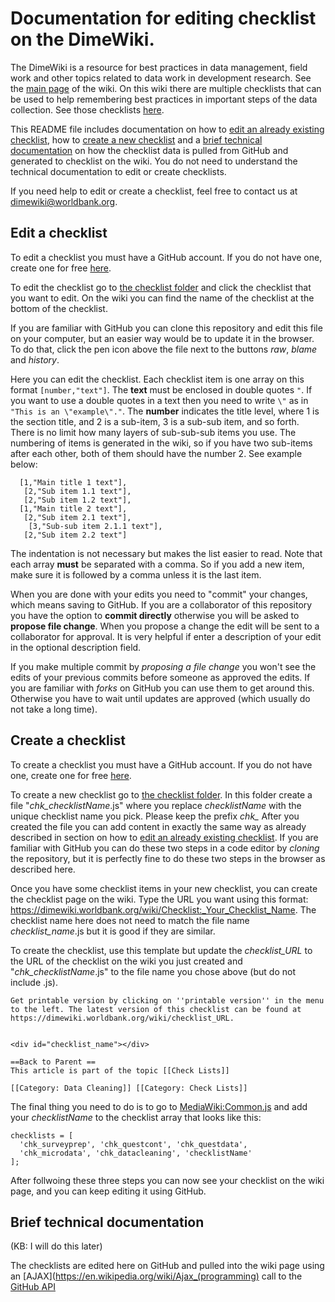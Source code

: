 # Documentation for editing checklist on the DimeWiki.

The DimeWiki is a resource for best practices in data management, field work and other topics related to data work in development research. See the [main page](https://dimewiki.worldbank.org/wiki/Main_Page) of the wiki. On this wiki there are multiple checklists that can be used to help remembering best practices in important steps of the data collection. See those checklists [here](https://dimewiki.worldbank.org/wiki/Check_Lists).

This README file includes documentation on how to [edit an already existing checklist](#edit-a-checklist), how to [create a new checklist](#create-a-checklist) and a [brief technical documentation](#brief-technical-documentation) on how the checklist data is pulled from GitHub and generated to checklist on the wiki. You do not need to understand the technical documentation to edit or create checklists.

If you need help to edit or create a checklist, feel free to contact us at dimewiki@worldbank.org.

## Edit a checklist
To edit a checklist you must have a GitHub account. If you do not have one, create one for free [here](https://github.com/join).

To edit the checklist go to [the checklist folder](https://github.com/worldbank/DIMEwiki/tree/master/Topics/Checklists/checklists) and click the checklist that you want to edit. On the wiki you can find the name of the checklist at the bottom of the checklist.

If you are familiar with GitHub you can clone this repository and edit this file on your computer, but an easier way would be to update it in the browser. To do that, click the pen icon above the file next to the buttons _raw_, _blame_ and _history_.

Here you can edit the checklist. Each checklist item is one array on this format `[number,"text"]`. The **text** must be enclosed in double quotes `"`. If you want to use a double quotes in a text then you need to write `\"` as in `"This is an \"example\"."`. The **number** indicates the title level, where 1 is the section title, and 2 is a sub-item, 3 is a sub-sub item, and so forth. There is no limit how many layers of sub-sub-sub items you use. The numbering of items is generated in the wiki, so if you have two sub-items after each other, both of them should have the number 2. See example below:

```
  [1,"Main title 1 text"],
   [2,"Sub item 1.1 text"],
   [2,"Sub item 1.2 text"],
  [1,"Main title 2 text"],
   [2,"Sub item 2.1 text"],
    [3,"Sub-sub item 2.1.1 text"],
   [2,"Sub item 2.2 text"]
```

The indentation is not necessary but makes the list easier to read. Note that each array **must** be separated with a comma. So if you add a new item, make sure it is followed by a comma unless it is the last item.

When you are done with your edits you need to "commit" your changes, which means saving to GitHub. If you are a collaborator of this repository you have the option to **commit directly** otherwise you will be asked to **propose file change**. When you propose a change the edit will be sent to a collaborator for approval. It is very helpful if enter a description of your edit in the optional description field.

If you make multiple commit by *proposing a file change* you won't see the edits of your previous commits before someone as approved the edits. If you are familiar with *forks* on GitHub you can use them to get around this. Otherwise you have to wait until updates are approved (which usually do not take a long time).

## Create a checklist
To create a checklist you must have a GitHub account. If you do not have one, create one for free [here](https://github.com/join).

To create a new checklist go to [the checklist folder](https://github.com/worldbank/DIMEwiki/tree/master/Topics/Checklists/checklists). In this folder create a file "*chk_checklistName*.js" where you replace *checklistName* with the unique checklist name you pick. Please keep the prefix *chk_* After you created the file you can add content in exactly the same way as already described in section on how to [edit an already existing checklist](#edit-a-checklist). If you are familiar with GitHub you can do these two steps in a code editor by *cloning* the repository, but it is perfectly fine to do these two steps in the browser as described here.

Once you have some checklist items in your new checklist, you can create the checklist page on the wiki. Type the URL you want using this format: https://dimewiki.worldbank.org/wiki/Checklist:_Your_Checklist_Name. The checklist name here does not need to match the file name *checklist_name*.js but it is good if they are similar.

To create the checklist, use this template but update the *checklist_URL* to the URL of the checklist on the wiki you just created and "*chk_checklistName*.js" to the file name you chose above (but do not include .js).

```
Get printable version by clicking on ''printable version'' in the menu to the left. The latest version of this checklist can be found at https://dimewiki.worldbank.org/wiki/checklist_URL.


<div id="checklist_name"></div>

==Back to Parent ==
This article is part of the topic [[Check Lists]]

[[Category: Data Cleaning]] [[Category: Check Lists]]

```

The final thing you need to do is to go to [MediaWiki:Common.js](https://dimewiki.worldbank.org/wiki/MediaWiki:Common.js) and add your *checklistName* to the checklist array that looks like this:

```
checklists = [
  'chk_surveyprep', 'chk_questcont', 'chk_questdata',
  'chk_microdata', 'chk_datacleaning', 'checklistName'
];
```

After follwoing these three steps you can now see your checklist on the wiki page, and you can keep editing it using GitHub.

## Brief technical documentation
(KB: I will do this later)

The checklists are edited here on GitHub and pulled into the wiki page using an [AJAX](https://en.wikipedia.org/wiki/Ajax_(programming) call to the [GitHub API](https://developer.github.com/v3/)
